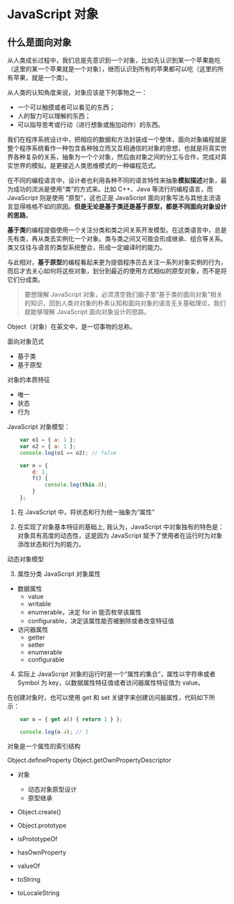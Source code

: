 # JavaScript 对象

## 什么是面向对象

从人类成长过程中，我们总是先意识到一个对象，比如先认识到某一个苹果能吃（这里的某一个苹果就是一个对象），继而认识到所有的苹果都可以吃（这里的所有苹果，就是一个类）。

从人类的认知角度来说，对象应该是下列事物之一：

- 一个可以触摸或者可以看见的东西；
- 人的智力可以理解的东西；
- 可以指导思考或行动（进行想象或施加动作）的东西。

我们在程序系统设计中，把相应的数据和方法封装成一个整体，面向对象编程就是整个程序系统看作一种包含各种独立而又互相通信的对象的思想，也就是将真实世界各种复杂的关系，抽象为一个个对象，然后由对象之间的分工与合作，完成对真实世界的模拟。是更接近人类思维模式的一种编程范式。

在不同的编程语言中，设计者也利用各种不同的语言特性来抽象**模拟描述**对象，最为成功的流派是使用“类”的方式来。比如 C++、Java 等流行的编程语言，而 JavaScript 则是使用 “原型”，这也正是 JavaScript 面向对象写法与其他主流语言显得格格不如的原因。**但是无论是基于类还是基于原型，都是不同面向对象设计的思路**。

**基于类**的编程提倡使用一个关注分类和类之间关系开发模型。在这类语言中，总是先有类，再从类去实例化一个对象。类与类之间又可能会形成继承、组合等关系。类又往往与语言的类型系统整合，形成一定编译时的能力。

与此相对，**基于原型**的编程看起来更为提倡程序员去关注一系列对象实例的行为，而后才去关心如何将这些对象，划分到最近的使用方式相似的原型对象，而不是将它们分成类。




















> 要想理解 JavaScript 对象，必须清空我们脑子里“基于类的面向对象”相关的知识，回到人类对对象的朴素认知和面向对象的语言无关基础理论，我们就能够理解 JavaScript 面向对象设计的思路。

Object（对象）在英文中，是一切事物的总称。

面向对象范式
- 基于类
- 基于原型

对象的本质特征
- 唯一
- 状态
- 行为

JavaScript 对象模型：

```js
    var o1 = { a: 1 };
    var o2 = { a: 1 };
    console.log(o1 == o2); // false

    var o = { 
        d: 1,
        f() {
            console.log(this.d);
        }    
    };
```

1. 在 JavaScript 中，将状态和行为统一抽象为“属性”

2. 在实现了对象基本特征的基础上, 我认为，JavaScript 中对象独有的特色是：对象具有高度的动态性，这是因为 JavaScript 赋予了使用者在运行时为对象添改状态和行为的能力。

动态对象模型

3. 属性分类
JavaScript 对象属性
- 数据属性
  - value
  - writable
  - enumerable，决定 for in 能否枚举该属性
  - configurable，决定该属性能否被删除或者改变特征值
- 访问器属性
  - getter
  - setter
  - enumerable
  - configurable

4. 实际上 JavaScript 对象的运行时是一个“属性的集合”，属性以字符串或者 Symbol 为 key，以数据属性特征值或者访问器属性特征值为 value。

在创建对象时，也可以使用 get 和 set 关键字来创建访问器属性，代码如下所示：

```js
    var o = { get a() { return 1 } };

    console.log(o.a); // 1
```

对象是一个属性的索引结构


Object.defineProperty
Object.getOwnPropertyDescriptor

- 对象
  - 动态对象原型设计
  - 原型继承


- Object.create()

- Object.prototype
- isPrototypeOf
- hasOwnProperty
- valueOf
- toString
- toLocaleString
